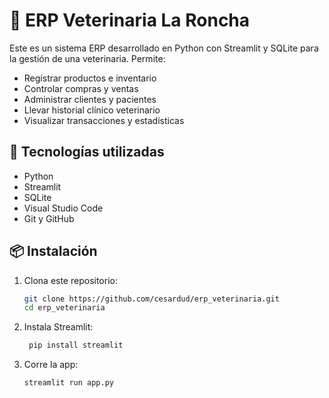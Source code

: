 # 🐾 ERP Veterinaria La Roncha

Este es un sistema ERP desarrollado en Python con Streamlit y SQLite para la gestión de una veterinaria. Permite:

- Registrar productos e inventario
- Controlar compras y ventas
- Administrar clientes y pacientes
- Llevar historial clínico veterinario
- Visualizar transacciones y estadísticas

## 🚀 Tecnologías utilizadas

- Python
- Streamlit
- SQLite
- Visual Studio Code
- Git y GitHub

## 📦 Instalación

1. Clona este repositorio:
   ```bash
   git clone https://github.com/cesardud/erp_veterinaria.git
   cd erp_veterinaria
2. Instala Streamlit:
   ```bash
    pip install streamlit
3. Corre la app:
   ```bash
   streamlit run app.py

